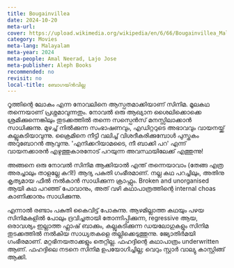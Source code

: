 ```yaml
---
title: Bougainvillea
date: 2024-10-20
meta-url: 
cover: https://upload.wikimedia.org/wikipedia/en/6/66/Bougainvillea_Malayalam_Movie_Poster.jpg
category: Movies
meta-lang: Malayalam
meta-year: 2024
meta-people: Amal Neerad, Lajo Jose
meta-publisher: Aleph Books
recommended: no
revisit: no
local-title: ബോഗയ്ൻവില്ല
---
```

റൂത്തിന്റെ ലോകം എന്ന നോവലിനെ ആസ്പതമാക്കിയാണ് സിനിമ. മൂലകഥ തന്നെയാണ് പ്രശ്നമാവുന്നതും. നോവൽ ഒരു ആഖ്യാന ശൈലിക്കൊക്കെ ശ്രമിക്കുന്നെങ്കിലും തുടക്കത്തിൽ തന്നെ സസ്പെൻസ് മനസ്സിലാക്കാൻ സാധിക്കുന്നു. മുഴച്ച് നിൽക്കുന്ന സംഭാഷണവും, എഡിറ്ററുടെ അഭാവവും വായനയ്ക്ക് കല്ലുകടിയാവുന്നു. ക്രൈമിനെ നീട്ടി വലിച്ച് വിശദീകരിക്കുമ്പോൾ പുസ്തകം അറുബോറൻ ആവുന്നു. 'എനിക്കറിയാമടൈ, നീ ബാക്കി പറ' എന്ന് വായനക്കാരൻ എഴുത്തുകാരനോട് പറയുന്ന അവസ്ഥയിലേക്ക് എത്തുന്നു! 

അങ്ങനെ ഒരു നോവൽ സിനിമ ആക്കിയാൽ എന്ത് തന്നെയാവാം (തേങ്ങ എത്ര അരച്ചാലും താളല്ലേ കറി!)  ആദ്യ പകുതി ഗംഭീരമാണ്. നല്ല കഥ പറച്ചിലും, അതിനു കൃത്യമായ ഫീൽ നൽകാൻ സാധിക്കുന്ന ക്രാഫ്റ്റും. Broken and unorganised ആയി കഥ പറഞ്ഞ് പോവാനും, അത് വഴി കഥാപാത്രത്തിന്റെ internal choas കാണിക്കാനും സാധിക്കുന്നു. 

എന്നാൽ രണ്ടാം പകുതി കൈവിട്ട് പോകുന്നു. ആഴമില്ലാത്ത കഥയും പഴയ സിനിമകളിൽ പോലും ദ്രവിച്ചതായി തോന്നിപ്പിക്കുന്ന, regressive ആയ, ഒരാവശ്യം ഇല്ലാത്ത ഫ്ലാഷ് ബാക്കും, കല്ലുകടിക്കുന്ന ഡയലോഗുകളും സിനിമ തുടക്കത്തിൽ നൽകിയ സാധ്യതകളെ തല്ലിക്കെടുത്തുന്നു. ജ്യോതിർമയി ഗംഭീരമാണ്. മറ്റഭിനയതാക്കളും തെറ്റില്ല. ഫഹദ്ദിന്റെ കഥാപാത്രം underwritten ആണ്. ഫഹദ്ദിലെ നടനെ സിനിമ ഉപയോഗിച്ചില്ല; വെറും സ്റ്റാർ വാല്യു കാസ്റ്റിങ്ങ് ആക്കി. 
